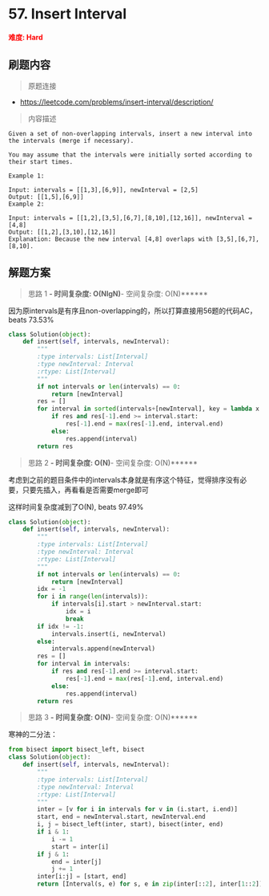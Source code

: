 # 57. Insert Interval

**<font color=red>难度: Hard</font>**

## 刷题内容

> 原题连接

* https://leetcode.com/problems/insert-interval/description/

> 内容描述

```
Given a set of non-overlapping intervals, insert a new interval into the intervals (merge if necessary).

You may assume that the intervals were initially sorted according to their start times.

Example 1:

Input: intervals = [[1,3],[6,9]], newInterval = [2,5]
Output: [[1,5],[6,9]]
Example 2:

Input: intervals = [[1,2],[3,5],[6,7],[8,10],[12,16]], newInterval = [4,8]
Output: [[1,2],[3,10],[12,16]]
Explanation: Because the new interval [4,8] overlaps with [3,5],[6,7],[8,10].
```

## 解题方案

> 思路 1
******- 时间复杂度: O(NlgN)******- 空间复杂度: O(N)******



因为原intervals是有序且non-overlapping的，所以打算直接用56题的代码AC，beats 73.53%

```python
class Solution(object):
    def insert(self, intervals, newInterval):
        """
        :type intervals: List[Interval]
        :type newInterval: Interval
        :rtype: List[Interval]
        """
        if not intervals or len(intervals) == 0:
            return [newInterval]
        res = []
        for interval in sorted(intervals+[newInterval], key = lambda x: (x.start, x.end)):
            if res and res[-1].end >= interval.start:
                res[-1].end = max(res[-1].end, interval.end)
            else:
                res.append(interval)
        return res
```




> 思路 2
******- 时间复杂度: O(N)******- 空间复杂度: O(N)******

考虑到之前的题目条件中的intervals本身就是有序这个特征，觉得排序没有必要，只要先插入，再看看是否需要merge即可

这样时间复杂度减到了O(N), beats 97.49%

```python
class Solution(object):
    def insert(self, intervals, newInterval):
        """
        :type intervals: List[Interval]
        :type newInterval: Interval
        :rtype: List[Interval]
        """
        if not intervals or len(intervals) == 0:
            return [newInterval]
        idx = -1
        for i in range(len(intervals)):
            if intervals[i].start > newInterval.start:
                idx = i
                break
        if idx != -1:
            intervals.insert(i, newInterval)
        else:
            intervals.append(newInterval)
        res = []
        for interval in intervals:
            if res and res[-1].end >= interval.start:
                res[-1].end = max(res[-1].end, interval.end)
            else:
                res.append(interval)
        return res
```

> 思路 3
******- 时间复杂度: O(N)******- 空间复杂度: O(N)******

寒神的二分法：

```python
from bisect import bisect_left, bisect
class Solution(object):
    def insert(self, intervals, newInterval):
        """
        :type intervals: List[Interval]
        :type newInterval: Interval
        :rtype: List[Interval]
        """
        inter = [v for i in intervals for v in (i.start, i.end)]
        start, end = newInterval.start, newInterval.end
        i, j = bisect_left(inter, start), bisect(inter, end)
        if i & 1:
            i -= 1
            start = inter[i]
        if j & 1:
            end = inter[j]
            j += 1
        inter[i:j] = [start, end]
        return [Interval(s, e) for s, e in zip(inter[::2], inter[1::2])]
```





















